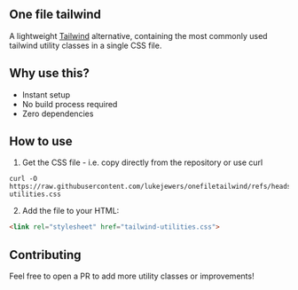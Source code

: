 ## One file tailwind

A lightweight [Tailwind](https://tailwindcss.com/) alternative, containing the most commonly used tailwind utility classes in a single CSS file.

## Why use this?

- Instant setup
- No build process required
- Zero dependencies

## How to use

1. Get the CSS file - i.e. copy directly from the repository or use curl
```console
curl -O https://raw.githubusercontent.com/lukejewers/onefiletailwind/refs/heads/main/tailwind-utilities.css
```
2. Add the file to your HTML:
```html
<link rel="stylesheet" href="tailwind-utilities.css">
```

## Contributing

Feel free to open a PR to add more utility classes or improvements!
